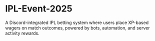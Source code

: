 # IPL-Event-2025
A Discord-integrated IPL betting system where users place XP-based wagers on match outcomes, powered by bots, automation, and server activity rewards.
